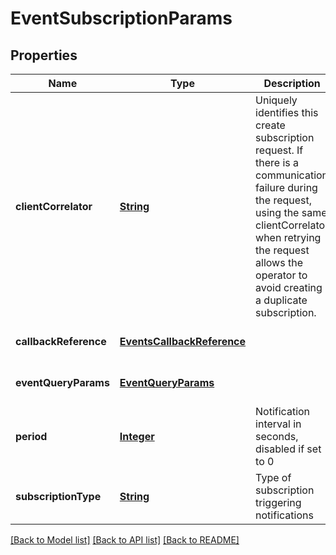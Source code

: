 # EventSubscriptionParams
## Properties

Name | Type | Description | Notes
------------ | ------------- | ------------- | -------------
**clientCorrelator** | [**String**](string.md) | Uniquely identifies this create subscription request. If there is a communication failure during the request, using the same clientCorrelator when retrying the request allows the operator to avoid creating a duplicate subscription. | [optional] [default to null]
**callbackReference** | [**EventsCallbackReference**](EventsCallbackReference.md) |  | [optional] [default to null]
**eventQueryParams** | [**EventQueryParams**](EventQueryParams.md) |  | [optional] [default to null]
**period** | [**Integer**](integer.md) | Notification interval in seconds, disabled if set to 0 | [optional] [default to null]
**subscriptionType** | [**String**](string.md) | Type of subscription triggering notifications | [optional] [default to null]

[[Back to Model list]](../README.md#documentation-for-models) [[Back to API list]](../README.md#documentation-for-api-endpoints) [[Back to README]](../README.md)

